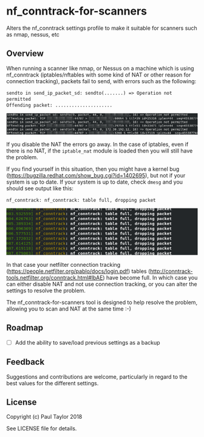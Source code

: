 # nf_conntrack-for-scanners
Alters the nf_conntrack settings profile to make it suitable for scanners such as nmap, nessus, etc

## Overview
When running a scanner like nmap, or Nessus on a machine which is using nf_conntrack (iptables/nftables with some kind of NAT or other reason for connection tracking), packets fail to send, with errors such as the following:
```
sendto in send_ip_packet_sd: sendto(.......) => Operation not permitted
Offending packet: .....................
```
![dmesg](images/nmap.png)

If you disable the NAT the errors go away. In the case of iptables, even if there is no NAT, if the `iptable_nat` module is loaded then you will still have the problem.

If you find yourself in this situation, then you might have a kernel bug (https://bugzilla.redhat.com/show_bug.cgi?id=1402695), but not if your system is up to date. If your system is up to date, check `dmesg` and you should see output like this:
```
nf_conntrack: nf_conntrack: table full, dropping packet
```
![dmesg](images/dmesg.png)

In that case your netfilter connection tracking (https://people.netfilter.org/pablo/docs/login.pdf) tables (http://conntrack-tools.netfilter.org/conntrack.html#lbAE) have become full. In which case you can either disable NAT and not use connection tracking, or you can alter the settings to resolve the problem.

The nf_conntrack-for-scanners tool is designed to help resolve the problem, allowing you to scan and NAT at the same time :-)

## Roadmap

- [ ] Add the ability to save/load previous settings as a backup

## Feedback
Suggestions and contributions are welcome, particularly in regard to the best values for the different settings.

## License
Copyright (c) Paul Taylor 2018

See LICENSE file for details. 

